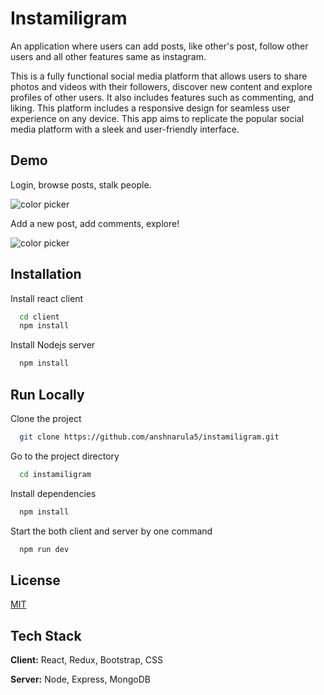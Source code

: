 
# Instamiligram

An application where users can add posts, like other's post, follow other users and all other features same as instagram.

This is a fully functional social media platform that allows users to share photos and videos with their followers, discover new content and explore profiles of other users. It also includes features such as commenting, and liking. This platform includes a responsive design for seamless user experience on any device. This app aims to replicate the popular social media platform with a sleek and user-friendly interface.


## Demo

Login, browse posts, stalk people.

![color picker](https://media.giphy.com/media/v1.Y2lkPTc5MGI3NjExM2Vub2Z5ZTdhMmlmM2t2d3R4bDJuYnk4OG5lN3F0eG1jbXU4bGp3OSZlcD12MV9pbnRlcm5hbF9naWZfYnlfaWQmY3Q9Zw/RB4BF1MmyPCgdQfmPR/giphy.gif)

Add a new post, add comments, explore!

![color picker](https://media.giphy.com/media/v1.Y2lkPTc5MGI3NjExbHNjMHltenM2NWltbnd2MGR6ZzViaHE3YnM1Z2hydmF6dTcwdmd1eSZlcD12MV9pbnRlcm5hbF9naWZfYnlfaWQmY3Q9Zw/e6tQ4a2Ov5kMDSYzbd/giphy.gif)


## Installation

Install react client

```bash
  cd client
  npm install 
```

Install Nodejs server

```bash
  npm install 
```
    
## Run Locally

Clone the project

```bash
  git clone https://github.com/anshnarula5/instamiligram.git
```

Go to the project directory

```bash
  cd instamiligram
```

Install dependencies

```bash
  npm install
```

Start the both client and server by one command

```bash
  npm run dev
```


## License

[MIT](https://choosealicense.com/licenses/mit/)


## Tech Stack

**Client:** React, Redux, Bootstrap, CSS

**Server:** Node, Express, MongoDB

